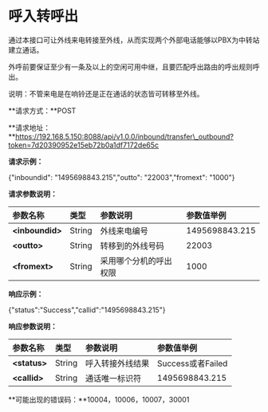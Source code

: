 

# 呼入转呼出

通过本接口可让外线来电转接至外线，从而实现两个外部电话能够以PBX为中转站建立通话。

外呼前要保证至少有一条及以上的空闲可用中继，且要匹配呼出路由的呼出规则呼出。

说明：不管来电是在响铃还是正在通话的状态皆可转移至外线。

**请求方式：**POST

**请求地址：**https://192.168.5.150:8088/api/v1.0.0/inbound/transfer\_outbound?token=7d20390952e15eb72b0a1df7172de65c

**请求示例：**

{"inboundid": "1495698843.215","outto": "22003","fromext": "1000"}

**请求参数说明：**

| 参数名称 | 类型 | 参数说明 | 参数值举例 |
| :--- | :--- | :--- | :--- |
| **&lt;inboundid&gt;** | String | 外线来电编号 | 1495698843.215 |
| **&lt;outto&gt;** | String | 转移到的外线号码 | 22003 |
| **&lt;fromext&gt;** | String | 采用哪个分机的呼出权限 | 1000 |

**响应示例：**

{"status":"Success","callid":"1495698843.215"}

**响应参数说明：**

| 参数名称 | 类型 | 参数说明 | 参数值举例 |
| :--- | :--- | :--- | :--- |
| **&lt;status&gt;** | String | 呼入转接外线结果 | Success或者Failed |
| **&lt;callid&gt;** | String | 通话唯一标识符 | 1495698843.215 |

**可能出现的错误码：**10004，10006，10007，30001


